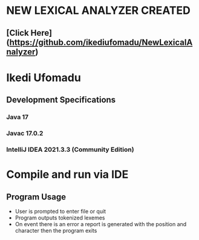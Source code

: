 # NEW LEXICAL ANALYZER CREATED
## [Click Here] (https://github.com/ikediufomadu/NewLexicalAnalyzer)
# Ikedi Ufomadu
## Development Specifications
### Java 17
### Javac 17.0.2
### IntelliJ IDEA 2021.3.3 (Community Edition)

# Compile and run via IDE

## Program Usage
* User is prompted to enter file or quit
* Program outputs tokenized lexemes
* On event there is an error a report is generated with the position and character then the program exits
